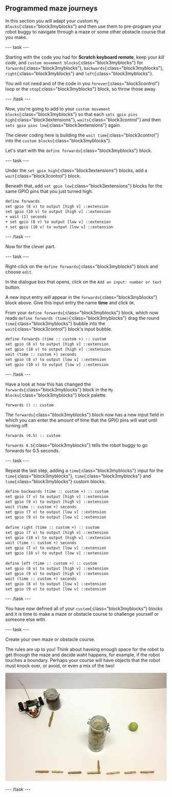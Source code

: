 ## Programmed maze journeys

In this section you will adapt your custom `My Blocks`{:class="block3myblocks"} and then use them to pre-program your robot buggy to navigate through a maze or some other obstacle course that you make.

--- task ---

Starting with the code you had for **Scratch keyboard remote**, keep your _kill code_, and `custom movement blocks`{:class="block3myblocks"} for `forwards`{:class="block3myblocks"}, `backwards`{:class="block3myblocks"}, `right`{:class="block3myblocks"} and `left`{:class="block3myblocks"}.

You will not need and of the code in you `forever`{:class="block3control"} loop or the `stop`{:class="block3myblocks"} block, so throw those away.

--- /task ---

Now, you're going to add to your `custom movement blocks`{:class="block3myblocks"} so that each `sets gpio pins high`{:class="block3extensions"}, `waits`{:class="block3control"} and then `sets gpio pins low`{:class="block3extensions"} again.

The clever coding here is building the `wait time`{:class="block3control"} into the `custom blocks`{:class="block3myblocks"}.

Let's start with the `define forwards`{:class="block3myblocks"} block.

--- task ---

Under the `set gpio high`{:class="block3extensions"} blocks, add a `wait`{:class="block3control"} block.

Beneath that, add `set gpio low`{:class="block3extensions"} blocks for the same GPIO pins that you just turned high.

```blocks3
define forwards
set gpio (8 v) to output [high v] ::extension
set gpio (10 v) to output [high v] ::extension
+ wait (1) seconds
+ set gpio (8 v) to output [low v] ::extension
+ set gpio (10 v) to output [low v] ::extension
```

--- /task ---

Now for the clever part.

--- task ---

Right-click on the `define forwards`{:class="block3myblocks"} block and choose `edit`.

In the dialogue box that opens, click on the `Add an input: number or text` button.

A new input entry will appear in the `forwards`{:class="block3myblocks"} block above. Give this input entry the name **time** and click `OK`.

From your `define forwards`{:class="block3myblocks"} block, which now reads `define forwards (time)`{:class="block3myblocks"} drag the round `time`{:class="block3myblocks"} bubble into the `wait`{:class="block3control"} block's input bubble.


```blocks3
define forwards (time :: custom +) :: custom
set gpio (8 v) to output [high v] ::extension
set gpio (10 v) to output [high v] ::extension
wait (time :: custom +) seconds
set gpio (8 v) to output [low v] ::extension
set gpio (10 v) to output [low v] ::extension
```

--- /task ---

Have a look at how this has changed the `forwards`{:class="block3myblocks"} block in the `My Blocks`{:class="block3myblocks"} block palette.

```blocks3
forwards () :: custom
```
The `forwards`{:class="block3myblocks"} block now has a new input field in which you can enter the amount of time that the GPIO pins will wait until turning off.

```blocks3
forwards (0.5) :: custom
```

`forwards 0.5`{:class="block3myblocks"} tells the robot buggy to go forwards for 0.5 seconds.

--- task ---

Repeat the last step, adding a `time`{:class="block3myblocks"} input for the `time`{:class="block3myblocks"}, `time`{:class="block3myblocks"} and `time`{:class="block3myblocks"} custom blocks.

```blocks3
define backwards (time :: custom +) :: custom
set gpio (7 v) to output [high v] ::extension
set gpio (9 v) to output [high v] ::extension
wait (time :: custom +) seconds
set gpio (7 v) to output [low v] ::extension
set gpio (9 v) to output [low v] ::extension

define right (time :: custom +) :: custom
set gpio (7 v) to output [high v] ::extension
set gpio (10 v) to output [high v] ::extension
wait (time :: custom +) seconds
set gpio (7 v) to output [low v] ::extension
set gpio (10 v) to output [low v] ::extension

define left (time :: custom +) :: custom
set gpio (8 v) to output [high v] ::extension
set gpio (9 v) to output [high v] ::extension
wait (time :: custom +) seconds
set gpio (8 v) to output [low v] ::extension
set gpio (9 v) to output [low v] ::extension
```

--- /task ---

You have now defined all of your `custom`{:class="block3myblocks"} blocks and it is time to make a maze or obstacle course to challenge yourself or someone else with.

--- task ---

Create your own maze or obstacle course.

The rules are up to you! Think about haveing enough space for the robot to get through the maze and decide waht happens, for example, if the robot touches a boundary. Perhaps your course will have objects that the robot must knock over, or avoid, or even a mix of the two!

![Robot maze course](images/mazeJourneys_maze.png)

--- /task ---


